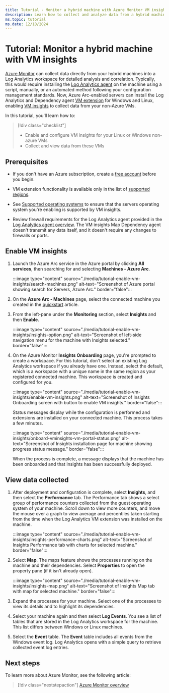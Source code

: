 ```yaml
---
title: Tutorial - Monitor a hybrid machine with Azure Monitor VM insights
description: Learn how to collect and analyze data from a hybrid machine in Azure Monitor.
ms.topic: tutorial
ms.date: 12/18/2024
---
```


# Tutorial: Monitor a hybrid machine with VM insights

[Azure Monitor](/azure/azure-monitor/overview) can collect data directly from your hybrid machines into a Log Analytics workspace for detailed analysis and correlation. Typically, this would require installing the [Log Analytics agent](/azure/azure-monitor/agents/log-analytics-agent) on the machine using a script, manually, or an automated method following your configuration management standards. Now, Azure Arc-enabled servers can install the Log Analytics and Dependency agent [VM extension](../manage-vm-extensions.md) for Windows and Linux, enabling [VM insights](/azure/azure-monitor/vm/vminsights-overview) to collect data from your non-Azure VMs.

<!---This tutorial shows you how to configure and collect data from your Linux or Windows machines by enabling VM insights following a simplified set of steps, which streamlines the experience and takes a shorter amount of time.--->

In this tutorial, you'll learn how to:

> [!div class="checklist"]
> * Enable and configure VM insights for your Linux or Windows non-azure VMs
> * Collect and view data from these VMs

## Prerequisites

* If you don't have an Azure subscription, create a [free account](https://azure.microsoft.com/free/?WT.mc_id=A261C142F) before you begin.

* VM extension functionality is available only in the list of [supported regions](../overview.md#supported-regions).

* See [Supported operating systems](/azure/azure-monitor/vm/vminsights-enable-overview#supported-operating-systems) to ensure that the servers operating system you're enabling is supported by VM insights.

* Review firewall requirements for the Log Analytics agent provided in the [Log Analytics agent overview](/azure/azure-monitor/agents/log-analytics-agent#network-requirements). The VM insights Map Dependency agent doesn't transmit any data itself, and it doesn't require any changes to firewalls or ports.

## Enable VM insights

1. Launch the Azure Arc service in the Azure portal by clicking **All services**, then searching for and selecting **Machines - Azure Arc**.

    :::image type="content" source="./media/tutorial-enable-vm-insights/search-machines.png" alt-text="Screenshot of Azure portal showing search for Servers, Azure Arc." border="false":::

1. On the **Azure Arc - Machines** page, select the connected machine you created in the [quickstart](quick-enable-hybrid-vm.md) article.

1. From the left-pane under the **Monitoring** section, select **Insights** and then **Enable**.

    :::image type="content" source="./media/tutorial-enable-vm-insights/insights-option.png" alt-text="Screenshot of left-side navigation menu for the machine with Insights selected." border="false":::

1. On the Azure Monitor **Insights Onboarding** page, you're prompted to create a workspace. For this tutorial, don't select an existing Log Analytics workspace if you already have one. Instead, select the default, which is a workspace with a unique name in the same region as your registered connected machine. This workspace is created and configured for you.

    :::image type="content" source="./media/tutorial-enable-vm-insights/enable-vm-insights.png" alt-text="Screenshot of Insights Onboarding screen with button to enable VM insights." border="false":::

    Status messages display while the configuration is performed and extensions are installed on your connected machine. This process takes a few minutes.

    :::image type="content" source="./media/tutorial-enable-vm-insights/onboard-vminsights-vm-portal-status.png" alt-text="Screenshot of Insights installation page for machine showing progress status message." border="false":::

    When the process is complete, a message displays that the machine has been onboarded and that Insights has been successfully deployed.

## View data collected

1. After deployment and configuration is complete, select **Insights**, and then select the **Performance** tab. The Performance tab shows a select group of performance counters collected from the guest operating system of your machine. Scroll down to view more counters, and move the mouse over a graph to view average and percentiles taken starting from the time when the Log Analytics VM extension was installed on the machine.

    :::image type="content" source="./media/tutorial-enable-vm-insights/insights-performance-charts.png" alt-text="Screenshot of Insights Performance tab with charts for selected machine." border="false":::

1. Select **Map**. The maps feature shows the processes running on the machine and their dependencies. Select **Properties** to open the property pane (if it isn't already open).

    :::image type="content" source="./media/tutorial-enable-vm-insights/insights-map.png" alt-text="Screenshot of Insights Map tab with map for selected machine." border="false":::

1. Expand the processes for your machine. Select one of the processes to view its details and to highlight its dependencies.

1. Select your machine again and then select **Log Events**. You see a list of tables that are stored in the Log Analytics workspace for the machine. This list differs between Windows or Linux machines.

1. Select the **Event** table. The **Event** table includes all events from the Windows event log. Log Analytics opens with a simple query to retrieve collected event log entries.

## Next steps

To learn more about Azure Monitor, see the following article:

> [!div class="nextstepaction"]
> [Azure Monitor overview](/azure/azure-monitor/overview)
